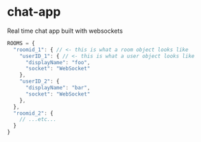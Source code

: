 # chat-app
 Real time chat app built with websockets


```js
ROOMS = {
  "roomid_1": { // <- this is what a room object looks like
    "userID_1": { // <- this is what a user object looks like
      "displayName": "foo",
      "socket": "WebSocket"
    },
    "userID_2": {
      "displayName": "bar",
      "socket": "WebSocket"
    },
  },
  "roomid_2": {
    // ...etc...
  }
}
```